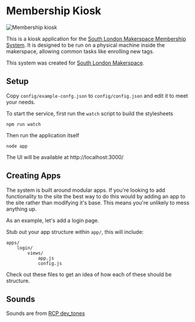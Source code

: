 # Membership Kiosk

![Membership kiosk](http://github.com/southlondonmakerspace/membership-kiosk/raw/master/doc/prototype1.gif)

This is a kiosk application for the [South London Makerspace Membership System](https://github.com/southlondonmakerspace/membership-system).  It is designed to be run on a physical machine inside the makerspace, allowing common tasks like enrolling new tags.  

This system was created for [South London Makerspace](http://southlondonmakerspace.org).

## Setup

Copy ```config/example-confg.json``` to ```config/config.json``` and edit it to meet your needs.  

To start the service, first run the ```watch``` script to build the stylesheets

    npm run watch

Then run the application itself

    node app

The UI will be available at http://localhost:3000/


## Creating Apps
The system is built around modular apps. If you're looking to add functionality to the site the best way to do this would by adding an app to the site rather than modifying it's base. This means you're unlikely to mess anything up.

As an example, let's add a login page.

Stub out your app structure within `app/`, this will include:

	apps/
		login/
			views/
				app.js
				config.js


Check out these files to get an idea of how each of these should be structure.

## Sounds
Sounds are from [RCP dev_tones](http://rcptones.com/dev_tones/)
